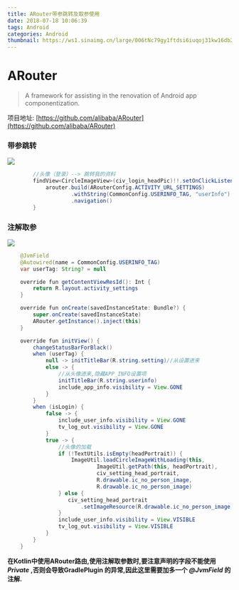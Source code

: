 ```yaml
---
title: ARouter带参跳转及取参使用
date: 2018-07-18 10:06:39
tags: Android
categories: Android
thumbnail: https://ws1.sinaimg.cn/large/006tNc79gy1ftdsi6iuqoj31kw16db29.jpg
---
```


<!-- more -->

# ARouter

> A framework for assisting in the renovation of Android app componentization.
> 

项目地址: [https://github.com/alibaba/ARouter](https://github.com/alibaba/ARouter)

### **带参跳转**

![](https://ws2.sinaimg.cn/large/006tNc79gy1ftdskvj9gaj311o100jte.jpg)

```java
		//头像（登录）--> 跳转我的资料
        findView<CircleImageView>(civ_login_headPic)!!.setOnClickListener {
            arouter.build(ARouterConfig.ACTIVITY_URL_SETTINGS)
                    .withString(CommonConfig.USERINFO_TAG, "userInfo")
                    .navigation()
        }
```



### **注解取参**

![](https://ws2.sinaimg.cn/large/006tNc79gy1ftdsnvdv9yj31740yeabp.jpg)

```java
    @JvmField
    @Autowired(name = CommonConfig.USERINFO_TAG)
    var userTag: String? = null

    override fun getContentViewResId(): Int {
        return R.layout.activity_settings
    }

    override fun onCreate(savedInstanceState: Bundle?) {
        super.onCreate(savedInstanceState)
        ARouter.getInstance().inject(this)
    }

    override fun initView() {
        changeStatusBarForBlack()
        when (userTag) {
            null -> initTitleBar(R.string.setting)//从设置进来
            else -> {
                //从头像进来,隐藏APP_INFO设置项
                initTitleBar(R.string.userinfo)
                include_app_info.visibility = View.GONE
            }
        }
        when (isLogin) {
            false -> {
                include_user_info.visibility = View.GONE
                tv_log_out.visibility = View.GONE
            }
            true -> {
                //头像的加载
                if (!TextUtils.isEmpty(headPortrait)) {
                    ImageUtil.loadCircleImageWithLoading(this,
                            ImageUtil.getPath(this, headPortrait),
                            civ_setting_head_portrait,
                            R.drawable.ic_no_person_image,
                            R.drawable.ic_no_person_image)
                } else {
                   civ_setting_head_portrait
                       .setImageResource(R.drawable.ic_no_person_image)
                }
                include_user_info.visibility = View.VISIBLE
                tv_log_out.visibility = View.VISIBLE
            }
        }
    }
```



**在Kotlin中使用ARouter路由,使用注解取参数时,要注意声明的字段不能使用 *Private* ,否则会导致GradlePlugin 的异常,因此这里需要加多一个 *@JvmField* 的注解.**

